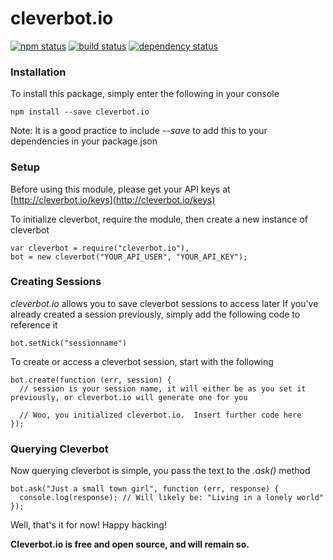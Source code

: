 # cleverbot.io

[![npm status](http://img.shields.io/npm/v/cleverbot.io.svg)](https://www.npmjs.org/package/cleverbot.io)
[![build status](https://secure.travis-ci.org/CleverbotIO/node-cleverbot.io.svg)](http://travis-ci.org/CleverbotIO/node-cleverbot.io)
[![dependency status](https://david-dm.org/CleverbotIO/node-cleverbot.io.svg)](https://david-dm.org/CleverbotIO/node-cleverbot.io)

### Installation

To install this package, simply enter the following in your console
```
npm install --save cleverbot.io
```
  Note: It is a good practice to include *--save* to add this to your dependencies in your package.json
  
### Setup

Before using this module, please get your API keys at [http://cleverbot.io/keys](http://cleverbot.io/keys)

To initialize cleverbot, require the module, then create a new instance of cleverbot
``` node
var cleverbot = require("cleverbot.io"),
bot = new cleverbot("YOUR_API_USER", "YOUR_API_KEY");
```
### Creating Sessions
    
*cleverbot.io* allows you to save cleverbot sessions to access later
If you've already created a session previously, simply add the following code to reference it
``` node
bot.setNick("sessionname")
```
To create or access a cleverbot session, start with the following
``` node
bot.create(function (err, session) {
  // session is your session name, it will either be as you set it previously, or cleverbot.io will generate one for you
  
  // Woo, you initialized cleverbot.io.  Insert further code here
});
```
### Querying Cleverbot

Now querying cleverbot is simple, you pass the text to the *.ask()* method
``` node
bot.ask("Just a small town girl", function (err, response) {
  console.log(response); // Will likely be: "Living in a lonely world"
});
```
Well, that's it for now!  Happy hacking!

**Cleverbot.io is free and open source, and will remain so.**

